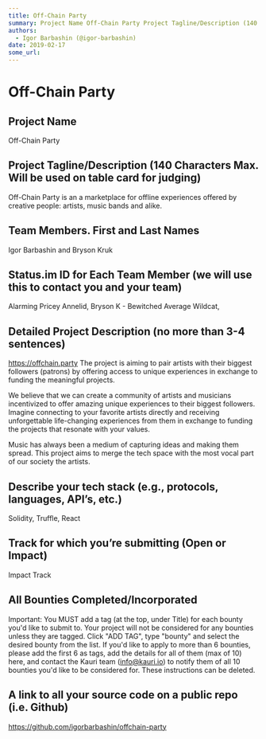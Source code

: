 ```yaml
---
title: Off-Chain Party 
summary: Project Name Off-Chain Party Project Tagline/Description (140 Characters Max. Will be used on table card for judging) Off-Chain Party is an a marketplace for offline experiences offered by creative people- artists, music bands and alike. Team Members. First and Last Names Igor Barbashin and Bryson Kruk Status.im ID for Each Team Member (we will use this to contact you and your team) Alarming Pricey Annelid, Bryson K - Bewitched Average Wildcat, Detailed Project Description (no more than 3-4 sent
authors:
  - Igor Barbashin (@igor-barbashin)
date: 2019-02-17
some_url: 
---
```


# Off-Chain Party 


## Project Name
Off-Chain Party

## Project Tagline/Description (140 Characters Max. Will be used on table card for judging)
Off-Chain Party is an a marketplace for offline experiences offered by creative people: artists, music bands and alike.


## Team Members. First and Last Names
Igor Barbashin and Bryson Kruk

## Status.im ID for Each Team Member (we will use this to contact you and your team)
Alarming Pricey Annelid, Bryson K - Bewitched Average Wildcat,

## Detailed Project Description (no more than 3-4 sentences)
https://offchain.party
The project is aiming to pair artists with their biggest followers (patrons) by offering access to unique experiences in exchange to funding the meaningful projects.

We believe that we can create a community of artists and musicians incentivized to offer amazing unique experiences to their biggest followers. Imagine connecting to your favorite artists directly and receiving unforgettable life-changing experiences from them in exchange to funding the projects that resonate with your values.

Music has always been a medium of capturing ideas and making them spread. This project aims to merge the tech space with the most vocal part of our society the artists.

## Describe your tech stack (e.g., protocols, languages, API’s, etc.)
Solidity, Truffle, React

## Track for which you’re submitting (Open or Impact)
Impact Track

## All Bounties Completed/Incorporated

Important: You MUST add a tag (at the top, under Title) for each bounty you'd like to submit to. Your project will not be considered for any bounties unless they are tagged. Click "ADD TAG", type  "bounty" and select the desired bounty from the list. If you'd like to apply to more than 6 bounties, please add the first 6 as tags, add the details for all of them (max of 10) here, and contact the Kauri team (info@kauri.io) to notify them of all 10 bounties you'd like to be considered for. These instructions can be deleted.

## A link to all your source code on a public repo (i.e. Github)
https://github.com/igorbarbashin/offchain-party




